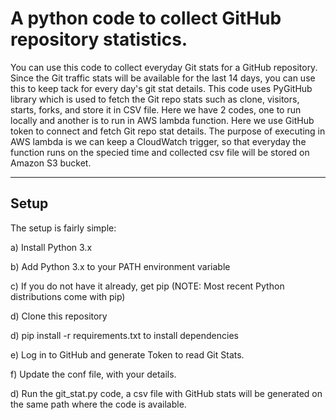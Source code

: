 # A python code to collect GitHub repository statistics.

You can use this code to collect everyday Git stats for a GitHub repository. Since the Git traffic stats will be available for the last 14 days, you can use this to keep tack for every day's git stat details.
This code uses PyGitHub library which is used to fetch the Git repo stats such as clone, visitors, starts, forks, and store it in CSV file.
Here we have 2 codes, one to run locally and another is to run in AWS lambda function. Here we use GitHub token to connect and fetch Git repo stat details.
The purpose of executing in AWS lambda is we can keep a CloudWatch trigger, so that everyday the function runs on the specied time and collected csv file will be stored on Amazon S3 bucket.

------
Setup 
------

The setup is fairly simple:

a) Install Python 3.x

b) Add Python 3.x to your PATH environment variable

c) If you do not have it already, get pip (NOTE: Most recent Python distributions come with pip)

d) Clone this repository

d) pip install -r requirements.txt to install dependencies

e) Log in to GitHub and generate Token to read Git Stats.

f) Update the conf file, with your details.

d) Run the git_stat.py code, a csv file with GitHub stats will be generated on the same path where the code is available.

